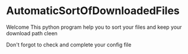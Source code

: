 # AutomaticSortOfDownloadedFiles

Welcome
This python program help you to sort your files and keep your download path cleen

Don't forgot to check and complete your config file